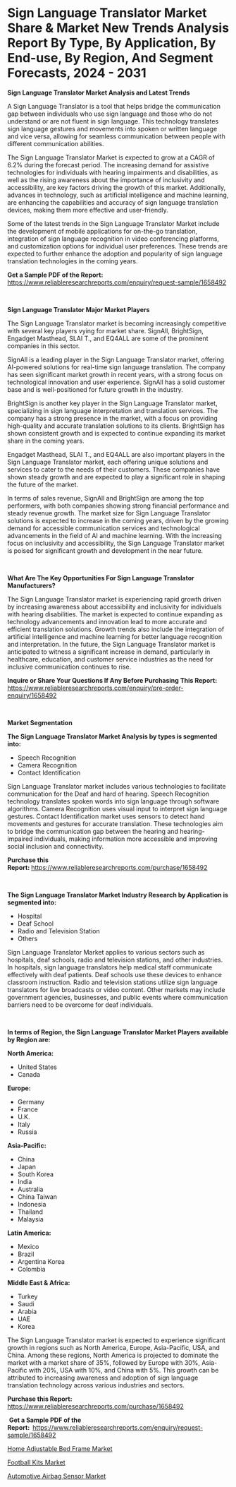 <p><h1>Sign Language Translator Market Share & Market New Trends Analysis Report By Type, By Application, By End-use, By Region, And Segment Forecasts, 2024 - 2031</h1></p><p><strong>Sign Language Translator Market Analysis and Latest Trends</strong></p>
<p><p>A Sign Language Translator is a tool that helps bridge the communication gap between individuals who use sign language and those who do not understand or are not fluent in sign language. This technology translates sign language gestures and movements into spoken or written language and vice versa, allowing for seamless communication between people with different communication abilities.</p><p>The Sign Language Translator Market is expected to grow at a CAGR of 6.2% during the forecast period. The increasing demand for assistive technologies for individuals with hearing impairments and disabilities, as well as the rising awareness about the importance of inclusivity and accessibility, are key factors driving the growth of this market. Additionally, advances in technology, such as artificial intelligence and machine learning, are enhancing the capabilities and accuracy of sign language translation devices, making them more effective and user-friendly.</p><p>Some of the latest trends in the Sign Language Translator Market include the development of mobile applications for on-the-go translation, integration of sign language recognition in video conferencing platforms, and customization options for individual user preferences. These trends are expected to further enhance the adoption and popularity of sign language translation technologies in the coming years.</p></p>
<p><strong>Get a Sample PDF of the Report:&nbsp;</strong> <a href="https://www.reliableresearchreports.com/enquiry/request-sample/1658492">https://www.reliableresearchreports.com/enquiry/request-sample/1658492</a></p>
<p>&nbsp;</p>
<p><strong>Sign Language Translator Major Market Players</strong></p>
<p><p>The Sign Language Translator market is becoming increasingly competitive with several key players vying for market share. SignAll, BrightSign, Engadget Masthead, SLAI T., and EQ4ALL are some of the prominent companies in this sector.</p><p>SignAll is a leading player in the Sign Language Translator market, offering AI-powered solutions for real-time sign language translation. The company has seen significant market growth in recent years, with a strong focus on technological innovation and user experience. SignAll has a solid customer base and is well-positioned for future growth in the industry.</p><p>BrightSign is another key player in the Sign Language Translator market, specializing in sign language interpretation and translation services. The company has a strong presence in the market, with a focus on providing high-quality and accurate translation solutions to its clients. BrightSign has shown consistent growth and is expected to continue expanding its market share in the coming years.</p><p>Engadget Masthead, SLAI T., and EQ4ALL are also important players in the Sign Language Translator market, each offering unique solutions and services to cater to the needs of their customers. These companies have shown steady growth and are expected to play a significant role in shaping the future of the market.</p><p>In terms of sales revenue, SignAll and BrightSign are among the top performers, with both companies showing strong financial performance and steady revenue growth. The market size for Sign Language Translator solutions is expected to increase in the coming years, driven by the growing demand for accessible communication services and technological advancements in the field of AI and machine learning. With the increasing focus on inclusivity and accessibility, the Sign Language Translator market is poised for significant growth and development in the near future.</p></p>
<p>&nbsp;</p>
<p><strong>What Are The Key Opportunities For Sign Language Translator Manufacturers?</strong></p>
<p><p>The Sign Language Translator market is experiencing rapid growth driven by increasing awareness about accessibility and inclusivity for individuals with hearing disabilities. The market is expected to continue expanding as technology advancements and innovation lead to more accurate and efficient translation solutions. Growth trends also include the integration of artificial intelligence and machine learning for better language recognition and interpretation. In the future, the Sign Language Translator market is anticipated to witness a significant increase in demand, particularly in healthcare, education, and customer service industries as the need for inclusive communication continues to rise.</p></p>
<p><strong>Inquire or Share Your Questions If Any Before Purchasing This Report:</strong> <a href="https://www.reliableresearchreports.com/enquiry/pre-order-enquiry/1658492">https://www.reliableresearchreports.com/enquiry/pre-order-enquiry/1658492</a></p>
<p>&nbsp;</p>
<p><strong>Market Segmentation</strong></p>
<p><strong>The Sign Language Translator Market Analysis by types is segmented into:</strong></p>
<p><ul><li>Speech Recognition</li><li>Camera Recognition</li><li>Contact Identification</li></ul></p>
<p><p>Sign Language Translator market includes various technologies to facilitate communication for the Deaf and hard of hearing. Speech Recognition technology translates spoken words into sign language through software algorithms. Camera Recognition uses visual input to interpret sign language gestures. Contact Identification market uses sensors to detect hand movements and gestures for accurate translation. These technologies aim to bridge the communication gap between the hearing and hearing-impaired individuals, making information more accessible and improving social inclusion and connectivity.</p></p>
<p><strong>Purchase this Report:&nbsp;</strong><a href="https://www.reliableresearchreports.com/purchase/1658492">https://www.reliableresearchreports.com/purchase/1658492</a></p>
<p>&nbsp;</p>
<p><strong>The Sign Language Translator Market Industry Research by Application is segmented into:</strong></p>
<p><ul><li>Hospital</li><li>Deaf School</li><li>Radio and Television Station</li><li>Others</li></ul></p>
<p><p>Sign Language Translator Market applies to various sectors such as hospitals, deaf schools, radio and television stations, and other industries. In hospitals, sign language translators help medical staff communicate effectively with deaf patients. Deaf schools use these devices to enhance classroom instruction. Radio and television stations utilize sign language translators for live broadcasts or video content. Other markets may include government agencies, businesses, and public events where communication barriers need to be overcome for deaf individuals.</p></p>
<p>&nbsp;</p>
<p><strong>In terms of Region, the Sign Language Translator Market Players available by Region are:</strong></p>
<p>
    <p> <strong> North America: </strong>
        <ul>
            <li>United States</li>
            <li>Canada</li>
        </ul>
        </p> 
    <p> <strong> Europe: </strong>
        <ul>
            <li>Germany</li>
            <li>France</li>
            <li>U.K.</li>
            <li>Italy</li>
            <li>Russia</li>
        </ul>
        </p> 
    <p> <strong> Asia-Pacific: </strong>
        <ul>
            <li>China</li>
            <li>Japan</li>
            <li>South Korea</li>
            <li>India</li>
            <li>Australia</li>
            <li>China Taiwan</li>
            <li>Indonesia</li>
            <li>Thailand</li>
            <li>Malaysia</li>
        </ul>
        </p> 
    <p> <strong> Latin America: </strong>
        <ul>
            <li>Mexico</li>
            <li>Brazil</li>
            <li>Argentina Korea</li>
            <li>Colombia</li>
        </ul>
        </p> 
    <p> <strong> Middle East & Africa: </strong>
        <ul>
            <li>Turkey</li>
            <li>Saudi</li>
            <li>Arabia</li>
            <li>UAE</li>
            <li>Korea</li>
        </ul>
    </p>
    </p>
<p><p>The Sign Language Translator market is expected to experience significant growth in regions such as North America, Europe, Asia-Pacific, USA, and China. Among these regions, North America is projected to dominate the market with a market share of 35%, followed by Europe with 30%, Asia-Pacific with 20%, USA with 10%, and China with 5%. This growth can be attributed to increasing awareness and adoption of sign language translation technology across various industries and sectors.</p></p>
<p><strong>Purchase this Report: </strong><a href="https://www.reliableresearchreports.com/purchase/1658492">https://www.reliableresearchreports.com/purchase/1658492</a></p>
<p>&nbsp;<strong>Get a Sample PDF of the Report:&nbsp;&nbsp;</strong><a href="https://www.reliableresearchreports.com/enquiry/request-sample/1658492">https://www.reliableresearchreports.com/enquiry/request-sample/1658492</a></p>
<p><strong></strong></p>
<p><p><a href="https://github.com/okotobwrhuteie/Market-Research-Report-List-1/blob/main/home-adjustable-bed-frame-market.md">Home Adjustable Bed Frame Market</a></p><p><a href="https://github.com/myacatherineblakecaczo9vcsw/Market-Research-Report-List-1/blob/main/football-kits-market.md">Football Kits Market</a></p><p><a href="https://pretty-mail-caf.notion.site/Automotive-Airbag-Sensor-Market-Share-Market-New-Trends-Analysis-Report-By-Type-By-Application-B-1f1ddfaa164348fb9bbf0ef0091e7fc7">Automotive Airbag Sensor Market</a></p></p>
